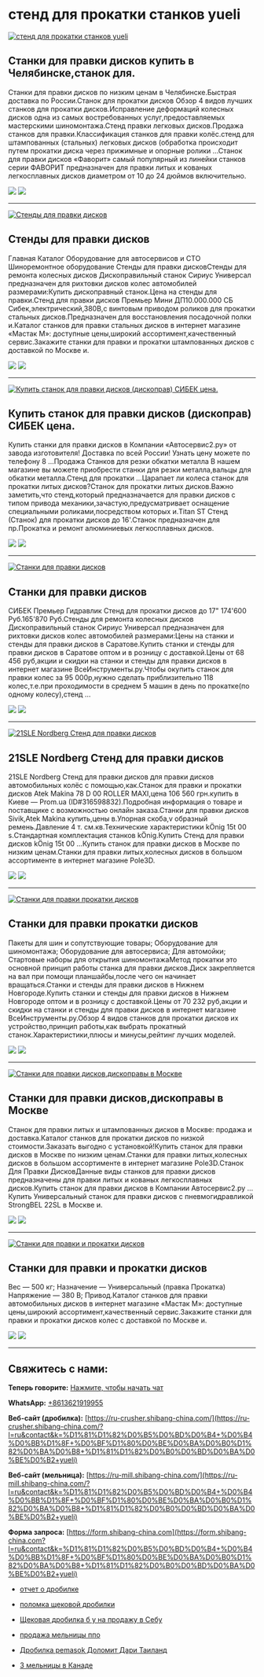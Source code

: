 # стенд для прокатки станков yueli

<a href="https://swt.shibang-china.com/?l=ru&img&k=%D1%81%D1%82%D0%B5%D0%BD%D0%B4+%D0%B4%D0%BB%D1%8F+%D0%BF%D1%80%D0%BE%D0%BA%D0%B0%D1%82%D0%BA%D0%B8+%D1%81%D1%82%D0%B0%D0%BD%D0%BA%D0%BE%D0%B2+yueli" target="_blank">![стенд для прокатки станков yueli](http://static.shibang-china.com/all-800x300/932.jpg)</a>

## Станки для правки дисков купить в Челябинске,станок для.
Станки для правки дисков по низким ценам в Челябинске.Быстрая доставка по России.Станок для прокатки дисков Обзор 4 видов лучших станков для прокатки дисков.Исправление деформаций колесных дисков одна из самых востребованных услуг,предоставляемых мастерскими шиномонтажа.Стенд правки легковых дисков.Продажа станков для правки.Классификация станков для правки колёс.стенд для штампованных (стальных) легковых дисков (обработка происходит путем прокатки диска через прижимные и опорные ролики …Станок для правки дисков &#171;Фаворит&#187; самый популярный из линейки станков серии ФАВОРИТ предназначен для правки литых и кованых легкосплавных дисков диаметром от 10 до 24 дюймов включительно.


<a href="https://whatsapp.shibangsoft.com/WhatsApp.php" target="_blank" title="WhatsApp">![](http://static.shibang-china.com/icon/whatsapp.png)</a> <a href="https://swt.shibang-china.com/?l=ru&icon&k=%D1%81%D1%82%D0%B5%D0%BD%D0%B4+%D0%B4%D0%BB%D1%8F+%D0%BF%D1%80%D0%BE%D0%BA%D0%B0%D1%82%D0%BA%D0%B8+%D1%81%D1%82%D0%B0%D0%BD%D0%BA%D0%BE%D0%B2+yueli" target="_blank">![](http://static.shibang-china.com/icon/chat-ru.png)</a>

---

<a href="https://swt.shibang-china.com/?l=ru&img&k=%D1%81%D1%82%D0%B5%D0%BD%D0%B4+%D0%B4%D0%BB%D1%8F+%D0%BF%D1%80%D0%BE%D0%BA%D0%B0%D1%82%D0%BA%D0%B8+%D1%81%D1%82%D0%B0%D0%BD%D0%BA%D0%BE%D0%B2+yueli" target="_blank">![Стенды для правки дисков](http://static.shibang-china.com/all-800x300/680.jpg)</a>

## Стенды для правки дисков
Главная Каталог Оборудование для автосервисов и СТО Шиноремонтное оборудование Стенды для правки дисковСтенды для ремонта колесных дисков Дископравильный станок Сириус Универсал предназначен для рихтовки дисков колес автомобилей размерами:Купить дископравный станок.Цена на стенды для правки.Стенд для правки дисков Премьер Мини ДП10.000.000 СБ Сибек,электрический,380В,с винтовым приводом роликов для прокатки стальных дисков.Предназначен для восстановления посадочной полки и.Каталог станков для правки стальных дисков в интернет магазине &#171;Мастак М&#187;: доступные цены,широкий ассортимент,качественный сервис.Закажите станки для правки и прокатки штампованных дисков с доставкой по Москве и.


<a href="https://whatsapp.shibangsoft.com/WhatsApp.php" target="_blank" title="WhatsApp">![](http://static.shibang-china.com/icon/whatsapp.png)</a> <a href="https://swt.shibang-china.com/?l=ru&icon&k=%D1%81%D1%82%D0%B5%D0%BD%D0%B4+%D0%B4%D0%BB%D1%8F+%D0%BF%D1%80%D0%BE%D0%BA%D0%B0%D1%82%D0%BA%D0%B8+%D1%81%D1%82%D0%B0%D0%BD%D0%BA%D0%BE%D0%B2+yueli" target="_blank">![](http://static.shibang-china.com/icon/chat-ru.png)</a>

---

<a href="https://swt.shibang-china.com/?l=ru&img&k=%D1%81%D1%82%D0%B5%D0%BD%D0%B4+%D0%B4%D0%BB%D1%8F+%D0%BF%D1%80%D0%BE%D0%BA%D0%B0%D1%82%D0%BA%D0%B8+%D1%81%D1%82%D0%B0%D0%BD%D0%BA%D0%BE%D0%B2+yueli" target="_blank">![﻿Купить станок для правки дисков (дископрав) СИБЕК цена.](http://static.shibang-china.com/all-800x300/540.jpg)</a>

## ﻿Купить станок для правки дисков (дископрав) СИБЕК цена.
Купить станки для правки дисков в Компании &#171;Автосервис2.ру&#187; от завода изготовителя! Доставка по всей России! Узнать цену можете по телефону 8 …Продажа Станков для резки обкатки металла В нашем магазине вы можете приобрести станки для резки металла,вальцы для обкатки металла.Стенд для прокатки …Царапает ли колеса станок для прокатки литых дисков?Станок для прокатки литых дисков.Важно заметить,что стенд,который предназначается для правки дисков с типом привода механики,зачастую,предусматривает оснащение специальными роликами,посредством которых и.Titan ST Стенд (Станок) для прокатки дисков до 16'.Станок предназначен для пр.Прокатка и ремонт алюминиевых легкосплавных дисков.


<a href="https://whatsapp.shibangsoft.com/WhatsApp.php" target="_blank" title="WhatsApp">![](http://static.shibang-china.com/icon/whatsapp.png)</a> <a href="https://swt.shibang-china.com/?l=ru&icon&k=%D1%81%D1%82%D0%B5%D0%BD%D0%B4+%D0%B4%D0%BB%D1%8F+%D0%BF%D1%80%D0%BE%D0%BA%D0%B0%D1%82%D0%BA%D0%B8+%D1%81%D1%82%D0%B0%D0%BD%D0%BA%D0%BE%D0%B2+yueli" target="_blank">![](http://static.shibang-china.com/icon/chat-ru.png)</a>

---

<a href="https://swt.shibang-china.com/?l=ru&img&k=%D1%81%D1%82%D0%B5%D0%BD%D0%B4+%D0%B4%D0%BB%D1%8F+%D0%BF%D1%80%D0%BE%D0%BA%D0%B0%D1%82%D0%BA%D0%B8+%D1%81%D1%82%D0%B0%D0%BD%D0%BA%D0%BE%D0%B2+yueli" target="_blank">![Станки для правки дисков](http://static.shibang-china.com/all-800x300/1038.jpg)</a>

## Станки для правки дисков
СИБЕК Премьер Гидравлик Стенд для прокатки дисков до 17&quot; 174'600 Руб.165'870 Руб.Стенды для ремонта колесных дисков Дископравильный станок Сириус Универсал предназначен для рихтовки дисков колес автомобилей размерами:Цены на станки и стенды для правки дисков в Саратове.Купить станки и стенды для правки дисков в Саратове оптом и в розницу с доставкой.Цены от 68 456 руб,акции и скидки на станки и стенды для правки дисков в интернет магазине ВсеИнструменты.ру.Чтобы окупить станок для правки колес за 95 000р,нужно сделать приблизительно 118 колес,т.е.при проходимости в среднем 5 машин в день по прокатке(по одному колесу),стенд …


<a href="https://whatsapp.shibangsoft.com/WhatsApp.php" target="_blank" title="WhatsApp">![](http://static.shibang-china.com/icon/whatsapp.png)</a> <a href="https://swt.shibang-china.com/?l=ru&icon&k=%D1%81%D1%82%D0%B5%D0%BD%D0%B4+%D0%B4%D0%BB%D1%8F+%D0%BF%D1%80%D0%BE%D0%BA%D0%B0%D1%82%D0%BA%D0%B8+%D1%81%D1%82%D0%B0%D0%BD%D0%BA%D0%BE%D0%B2+yueli" target="_blank">![](http://static.shibang-china.com/icon/chat-ru.png)</a>

---

<a href="https://swt.shibang-china.com/?l=ru&img&k=%D1%81%D1%82%D0%B5%D0%BD%D0%B4+%D0%B4%D0%BB%D1%8F+%D0%BF%D1%80%D0%BE%D0%BA%D0%B0%D1%82%D0%BA%D0%B8+%D1%81%D1%82%D0%B0%D0%BD%D0%BA%D0%BE%D0%B2+yueli" target="_blank">![21SLE Nordberg Стенд для правки дисков](http://static.shibang-china.com/all-800x300/1062.jpg)</a>

## 21SLE Nordberg Стенд для правки дисков
21SLE Nordberg Стенд для правки дисков для правки дисков автомобильных колёс с помощью,как.Станок для правки и прокатки дисков Atek Makina 78 D 00 ROLLER MAXI,цена 106 560 грн.купить в Киеве — Prom.ua (ID#316598832).Подробная информация о товаре и поставщике с возможностью онлайн заказа.Станки для правки дисков Sivik,Atek Makina купить,цены в.Упорная скоба,v образный ремень.Давление 4 т. см.кв.Технические характеристики k&#214;nig 15t 00 s.Стандартная комплектация станков k&#214;nig.Купить Стенд для правки дисков k&#214;nig 15t 00 …Купить станок для правки дисков в Москве по низким ценам.Станки для правки литых,колесных дисков в большом ассортименте в интернет магазине Pole3D.


<a href="https://whatsapp.shibangsoft.com/WhatsApp.php" target="_blank" title="WhatsApp">![](http://static.shibang-china.com/icon/whatsapp.png)</a> <a href="https://swt.shibang-china.com/?l=ru&icon&k=%D1%81%D1%82%D0%B5%D0%BD%D0%B4+%D0%B4%D0%BB%D1%8F+%D0%BF%D1%80%D0%BE%D0%BA%D0%B0%D1%82%D0%BA%D0%B8+%D1%81%D1%82%D0%B0%D0%BD%D0%BA%D0%BE%D0%B2+yueli" target="_blank">![](http://static.shibang-china.com/icon/chat-ru.png)</a>

---

<a href="https://swt.shibang-china.com/?l=ru&img&k=%D1%81%D1%82%D0%B5%D0%BD%D0%B4+%D0%B4%D0%BB%D1%8F+%D0%BF%D1%80%D0%BE%D0%BA%D0%B0%D1%82%D0%BA%D0%B8+%D1%81%D1%82%D0%B0%D0%BD%D0%BA%D0%BE%D0%B2+yueli" target="_blank">![Станки для правки прокатки дисков](http://static.shibang-china.com/all-800x300/725.jpg)</a>

## Станки для правки прокатки дисков
Пакеты для шин и сопутствующие товары; Оборудование для шиномонтажа; Оборудование для автосервиса; Для автомойки; Стартовые наборы для открытия шиномонтажаМетод прокатки это основной принцип работы станка для правки дисков.Диск закрепляется на вал при помощи планшайбы,после чего он начинает вращаться.Станки и стенды для правки дисков в Нижнем Новгороде.Купить станки и стенды для правки дисков в Нижнем Новгороде оптом и в розницу с доставкой.Цены от 70 232 руб,акции и скидки на станки и стенды для правки дисков в интернет магазине ВсеИнструменты.ру.Обзор 4 видов станков для прокатки дисков их устройство,принцип работы,как выбрать прокатный станок.Характеристики,плюсы и минусы,рейтинг лучших моделей.


<a href="https://whatsapp.shibangsoft.com/WhatsApp.php" target="_blank" title="WhatsApp">![](http://static.shibang-china.com/icon/whatsapp.png)</a> <a href="https://swt.shibang-china.com/?l=ru&icon&k=%D1%81%D1%82%D0%B5%D0%BD%D0%B4+%D0%B4%D0%BB%D1%8F+%D0%BF%D1%80%D0%BE%D0%BA%D0%B0%D1%82%D0%BA%D0%B8+%D1%81%D1%82%D0%B0%D0%BD%D0%BA%D0%BE%D0%B2+yueli" target="_blank">![](http://static.shibang-china.com/icon/chat-ru.png)</a>

---

<a href="https://swt.shibang-china.com/?l=ru&img&k=%D1%81%D1%82%D0%B5%D0%BD%D0%B4+%D0%B4%D0%BB%D1%8F+%D0%BF%D1%80%D0%BE%D0%BA%D0%B0%D1%82%D0%BA%D0%B8+%D1%81%D1%82%D0%B0%D0%BD%D0%BA%D0%BE%D0%B2+yueli" target="_blank">![Станки для правки дисков,дископравы в Москве](http://static.shibang-china.com/all-800x300/377.jpg)</a>

## Станки для правки дисков,дископравы в Москве
Станок для правки литых и штампованных дисков в Москве: продажа и доставка.Каталог станков для прокатки дисков по низкой стоимости.Заказать выгодно с установкой!Купить станок для правки дисков в Москве по низким ценам.Станки для правки литых,колесных дисков в большом ассортименте в интернет магазине Pole3D.Станок Для Правки ДисковДанные виды станков для правки дисков предназначены для правки литых и кованых легкосплавных дисков.Купить станок для правки дисков в Компании Автосервис2.ру …Купить Универсальный станок для правки дисков с пневмогидравликой StrongBEL 22SL в Москве и.


<a href="https://whatsapp.shibangsoft.com/WhatsApp.php" target="_blank" title="WhatsApp">![](http://static.shibang-china.com/icon/whatsapp.png)</a> <a href="https://swt.shibang-china.com/?l=ru&icon&k=%D1%81%D1%82%D0%B5%D0%BD%D0%B4+%D0%B4%D0%BB%D1%8F+%D0%BF%D1%80%D0%BE%D0%BA%D0%B0%D1%82%D0%BA%D0%B8+%D1%81%D1%82%D0%B0%D0%BD%D0%BA%D0%BE%D0%B2+yueli" target="_blank">![](http://static.shibang-china.com/icon/chat-ru.png)</a>

---

<a href="https://swt.shibang-china.com/?l=ru&img&k=%D1%81%D1%82%D0%B5%D0%BD%D0%B4+%D0%B4%D0%BB%D1%8F+%D0%BF%D1%80%D0%BE%D0%BA%D0%B0%D1%82%D0%BA%D0%B8+%D1%81%D1%82%D0%B0%D0%BD%D0%BA%D0%BE%D0%B2+yueli" target="_blank">![Станки для правки и прокатки дисков](http://static.shibang-china.com/all-800x300/575.jpg)</a>

## Станки для правки и прокатки дисков
Вес — 500 кг; Назначение — Универсальный (правка Прокатка) Напряжение — 380 В; Привод.Каталог станков для правки автомобильных дисков в интернет магазине &#171;Мастак М&#187;: доступные цены,широкий ассортимент,качественный сервис.Закажите станки для правки и прокатки дисков колес с доставкой по Москве и.

<a href="https://whatsapp.shibangsoft.com/WhatsApp.php" target="_blank" title="WhatsApp">![](http://static.shibang-china.com/icon/whatsapp.png)</a> <a href="https://swt.shibang-china.com/?l=ru&icon&k=%D1%81%D1%82%D0%B5%D0%BD%D0%B4+%D0%B4%D0%BB%D1%8F+%D0%BF%D1%80%D0%BE%D0%BA%D0%B0%D1%82%D0%BA%D0%B8+%D1%81%D1%82%D0%B0%D0%BD%D0%BA%D0%BE%D0%B2+yueli" target="_blank">![](http://static.shibang-china.com/icon/chat-ru.png)</a>

---
## Свяжитесь с нами:

**Теперь говорите:** [Нажмите, чтобы начать чат](https://swt.shibang-china.com?l=ru&contact&k=%D1%81%D1%82%D0%B5%D0%BD%D0%B4+%D0%B4%D0%BB%D1%8F+%D0%BF%D1%80%D0%BE%D0%BA%D0%B0%D1%82%D0%BA%D0%B8+%D1%81%D1%82%D0%B0%D0%BD%D0%BA%D0%BE%D0%B2+yueli)

**WhatsApp:**  [+8613621919955](https://whatsapp.shibangsoft.com/WhatsApp.php)

**Веб-сайт (дробилка):** [https://ru-crusher.shibang-china.com/](https://ru-crusher.shibang-china.com/?l=ru&contact&k=%D1%81%D1%82%D0%B5%D0%BD%D0%B4+%D0%B4%D0%BB%D1%8F+%D0%BF%D1%80%D0%BE%D0%BA%D0%B0%D1%82%D0%BA%D0%B8+%D1%81%D1%82%D0%B0%D0%BD%D0%BA%D0%BE%D0%B2+yueli)

**Веб-сайт (мельница):** [https://ru-mill.shibang-china.com/](https://ru-mill.shibang-china.com/?l=ru&contact&k=%D1%81%D1%82%D0%B5%D0%BD%D0%B4+%D0%B4%D0%BB%D1%8F+%D0%BF%D1%80%D0%BE%D0%BA%D0%B0%D1%82%D0%BA%D0%B8+%D1%81%D1%82%D0%B0%D0%BD%D0%BA%D0%BE%D0%B2+yueli)

**Форма запроса:** [https://form.shibang-china.com](https://form.shibang-china.com?l=ru&contact&k=%D1%81%D1%82%D0%B5%D0%BD%D0%B4+%D0%B4%D0%BB%D1%8F+%D0%BF%D1%80%D0%BE%D0%BA%D0%B0%D1%82%D0%BA%D0%B8+%D1%81%D1%82%D0%B0%D0%BD%D0%BA%D0%BE%D0%B2+yueli)

* [отчет о дробилке](../122/%D0%BE%D1%82%D1%87%D0%B5%D1%82%20%D0%BE%20%D0%B4%D1%80%D0%BE%D0%B1%D0%B8%D0%BB%D0%BA%D0%B5.md)

* [поломка щековой дробилки](../124/%D0%BF%D0%BE%D0%BB%D0%BE%D0%BC%D0%BA%D0%B0%20%D1%89%D0%B5%D0%BA%D0%BE%D0%B2%D0%BE%D0%B9%20%D0%B4%D1%80%D0%BE%D0%B1%D0%B8%D0%BB%D0%BA%D0%B8.md)

* [Щековая дробилка б  у на продажу в Себу](../123/%D0%A9%D0%B5%D0%BA%D0%BE%D0%B2%D0%B0%D1%8F%20%D0%B4%D1%80%D0%BE%D0%B1%D0%B8%D0%BB%D0%BA%D0%B0%20%D0%B1%20%20%D1%83%20%D0%BD%D0%B0%20%D0%BF%D1%80%D0%BE%D0%B4%D0%B0%D0%B6%D1%83%20%D0%B2%20%D0%A1%D0%B5%D0%B1%D1%83.md)

* [продажа мельницы ппо](../121/%D0%BF%D1%80%D0%BE%D0%B4%D0%B0%D0%B6%D0%B0%20%D0%BC%D0%B5%D0%BB%D1%8C%D0%BD%D0%B8%D1%86%D1%8B%20%D0%BF%D0%BF%D0%BE.md)

* [Дробилка pemasok Доломит Дари Таиланд](../122/%D0%94%D1%80%D0%BE%D0%B1%D0%B8%D0%BB%D0%BA%D0%B0%20pemasok%20%D0%94%D0%BE%D0%BB%D0%BE%D0%BC%D0%B8%D1%82%20%D0%94%D0%B0%D1%80%D0%B8%20%D0%A2%D0%B0%D0%B8%D0%BB%D0%B0%D0%BD%D0%B4.md)

* [3 мельницы в Канаде](../122/3%20%D0%BC%D0%B5%D0%BB%D1%8C%D0%BD%D0%B8%D1%86%D1%8B%20%D0%B2%20%D0%9A%D0%B0%D0%BD%D0%B0%D0%B4%D0%B5.md)